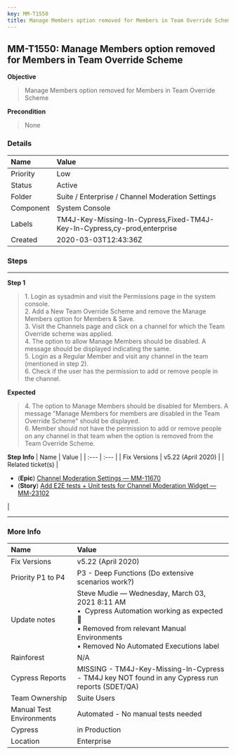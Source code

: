 ```yaml
---
key: MM-T1550
title: Manage Members option removed for Members in Team Override Scheme
---
```


## MM-T1550: Manage Members option removed for Members in Team Override Scheme

**Objective**

> <article>Manage Members option removed for Members in Team Override Scheme</article>

**Precondition**

> <article>None</article>

### Details

| Name      | Value                                                                    |
| :-------- | :----------------------------------------------------------------------- |
| Priority  | Low                                                                      |
| Status    | Active                                                                   |
| Folder    | Suite / Enterprise / Channel Moderation Settings                         |
| Component | System Console                                                           |
| Labels    | TM4J-Key-Missing-In-Cypress,Fixed-TM4J-Key-In-Cypress,cy-prod,enterprise |
| Created   | 2020-03-03T12:43:36Z                                                     |

### Steps

<hr/>

**Step 1**

> <article>1. Login as sysadmin and visit the Permissions page in the system console. <br />2. Add a New Team Override Scheme and remove the Manage Members option for Members &amp; Save. <br />3. Visit the Channels page and click on a channel for which the Team Override scheme was applied. <br />4. The option to allow Manage Members should be disabled. A message should be displayed indicating the same. <br />5. Login as a Regular Member and visit any channel in the team (mentioned in step 2). <br />6. Check if the user has the permission to add or remove people in the channel.</article>

**Expected**

> <article>4. The option to Manage Members should be disabled for Members. A message &quot;Manage Members for members are disabled in the Team Override Scheme&quot; should be displayed. <br />6. Member should not have the permission to add or remove people on any channel in that team when the option is removed from the Team Override Scheme.</article>

**Step Info**
| Name | Value |
| :--- | :--- |
| Fix Versions | v5.22 (April 2020) |
| Related ticket(s) | <ul><li>(<strong>Epic</strong>) <a href="https://mattermost.atlassian.net/browse/MM-11670">Channel Moderation Settings — MM-11670</a></li><li>(<strong>Story</strong>) <a href="http://mmthttps%3A//mattermost.atlassian.net/browse/MM-23102">Add E2E tests + Unit tests for Channel Moderation Widget — MM-23102</a></li></ul> |

<hr/>

### More Info

| Name                     | Value                                                                                                                                                                                         |
| :----------------------- | :-------------------------------------------------------------------------------------------------------------------------------------------------------------------------------------------- |
| Fix Versions             | v5.22 (April 2020)                                                                                                                                                                            |
| Priority P1 to P4        | P3 - Deep Functions (Do extensive scenarios work?)                                                                                                                                            |
| Update notes             | Steve Mudie — Wednesday, March 03, 2021 8:11 AM<br>• &nbsp;Cypress Automation working as expected 🎉<br>• Removed from relevant Manual Environments<br>• Removed No Automated Executions label |
| Rainforest               | N/A                                                                                                                                                                                           |
| Cypress Reports          | MISSING - TM4J-Key-Missing-In-Cypress - TM4J key NOT found in any Cypress run reports (SDET/QA)                                                                                               |
| Team Ownership           | Suite Users                                                                                                                                                                                   |
| Manual Test Environments | Automated - No manual tests needed                                                                                                                                                            |
| Cypress                  | in Production                                                                                                                                                                                 |
| Location                 | Enterprise                                                                                                                                                                                    |
